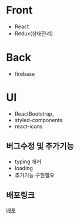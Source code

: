 # Front 
- React 
- Redux(상태관리)

# Back 
- firebase

# UI
- ReactBootstrap, 
- styled-components
- react-icons

## 버그수정 및 추가기능

- typing 에러
- loading
- 추가기능 구현필요

## 배포링크
<a href="https://react-firebase-chatapp-18a28.web.app/">배포<a>
